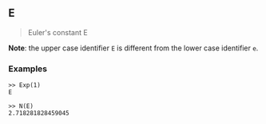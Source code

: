 ## E 

> Euler's constant E

**Note**: the upper case identifier `E` is different from the lower case identifier `e`.
 
### Examples 
``` 
>> Exp(1)
E

>> N(E)
2.718281828459045
```  